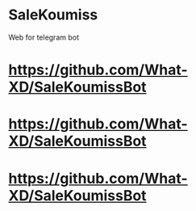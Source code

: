 # SaleKoumiss
Web for telegram bot
# https://github.com/What-XD/SaleKoumissBot
# https://github.com/What-XD/SaleKoumissBot
# https://github.com/What-XD/SaleKoumissBot
